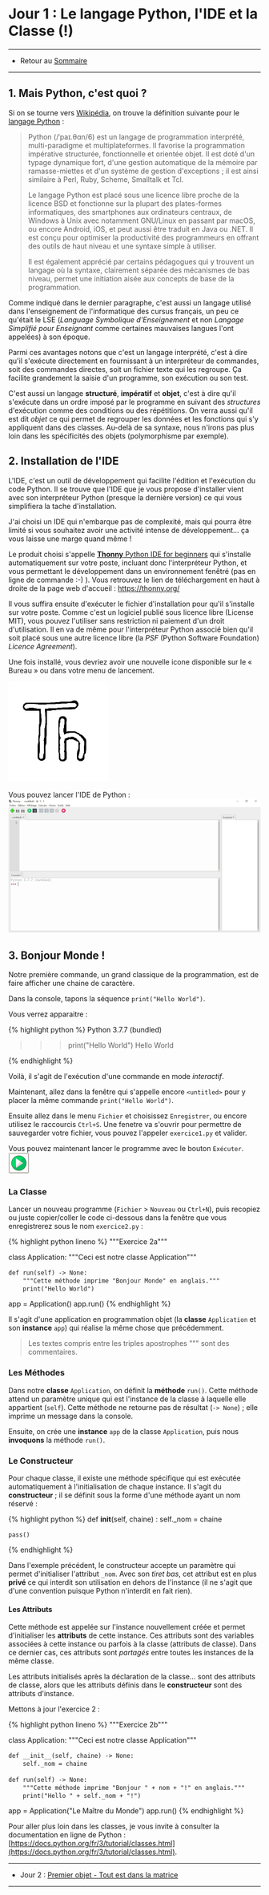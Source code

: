 # Jour 1 : Le langage Python, l'IDE et la Classe (!)

---

- Retour au [Sommaire](index)

---

## 1. Mais Python, c'est quoi ?

Si on se tourne vers [Wikipédia](https://wikipedia.org/), on trouve la définition suivante pour le [langage Python](https://fr.wikipedia.org/wiki/Python_(langage)) :

> Python (/ˈpaɪ.θɑn/6) est un langage de programmation interprété, multi-paradigme et multiplateformes. Il favorise la programmation impérative structurée, fonctionnelle et orientée objet. Il est doté d'un typage dynamique fort, d'une gestion automatique de la mémoire par ramasse-miettes et d'un système de gestion d'exceptions ; il est ainsi similaire à Perl, Ruby, Scheme, Smalltalk et Tcl.
>
> Le langage Python est placé sous une licence libre proche de la licence BSD et fonctionne sur la plupart des plates-formes
    informatiques, des smartphones aux ordinateurs centraux, de Windows à Unix avec notamment GNU/Linux en passant par macOS, ou encore Android, iOS, et peut aussi être traduit en Java ou .NET. Il est conçu pour optimiser la productivité des programmeurs en offrant des outils de haut niveau et une syntaxe simple à utiliser.
>
> Il est également apprécié par certains pédagogues qui y trouvent un langage où la syntaxe, clairement séparée des mécanismes de bas niveau, permet une initiation aisée aux concepts de base de la programmation.

Comme indiqué dans le dernier paragraphe, c'est aussi un langage utilisé dans l'enseignement de l'informatique des cursus français, un peu ce qu'était le LSE (_Language Symbolique d'Enseignement_ et non _Langage Simplifié pour Enseignant_ comme certaines mauvaises langues l'ont appelées) à son époque.

Parmi ces avantages notons que c'est un langage interprété, c'est à dire qu'il s'exécute directement en fournissant à un interpréteur de commandes, soit des commandes directes, soit un fichier texte qui les regroupe. Ça facilite grandement la saisie d'un programme, son exécution ou son test.

C'est aussi un langage **structuré**, **impératif** et **objet**, c'est à dire qu'il s'exécute dans un ordre imposé par le programme en suivant des *structures* d'exécution comme des conditions ou des répétitions. On verra aussi qu'il est dit *objet* ce qui permet de regrouper les données et les fonctions qui s'y appliquent dans des classes. Au-delà de sa syntaxe, nous n'irons pas plus loin dans les spécificités des objets (polymorphisme par exemple).

## 2. Installation de l'IDE

L'IDE, c'est un outil de développement qui facilite l'édition et l'exécution du code Python. Il se trouve que l'IDE que je vous propose d'installer vient avec son interpréteur Python (presque la dernière version) ce qui vous simplifiera la tache d'installation.

J'ai choisi un IDE qui n'embarque pas de complexité, mais qui pourra être limité si vous souhaitez avoir une activité intense de développement... ça vous laisse une marge quand même !

Le produit choisi s'appelle [**Thonny** Python IDE for beginners](https://thonny.org/) qui s'installe automatiquement sur votre poste, incluant donc l'interpréteur Python, et vous permettant le développement dans un environnement fenêtré (pas en ligne de commande :-) ). Vous retrouvez le lien de téléchargement en haut à droite de la page web d'accueil : https://thonny.org/

Il vous suffira ensuite d'exécuter le fichier d'installation pour qu'il s'installe sur votre poste. Comme c'est un logiciel publié sous licence libre (License MIT), vous pouvez l'utiliser sans restriction ni paiement d'un droit d'utilisation. Il en va de même pour l'interpréteur Python associé bien qu'il soit placé sous une autre licence libre (la *PSF* (Python Software Foundation) *Licence Agreement*).

Une fois installé, vous devriez avoir une nouvelle icone disponible sur le « Bureau » ou dans votre menu de lancement.

![Thonny's Icon](Thonny.png)

Vous pouvez lancer l'IDE de Python :
![IDE Vide](Thonny-vide.png)

## 3. Bonjour Monde !

Notre première commande, un grand classique de la programmation, est de faire afficher une chaine de caractère.

Dans la console, tapons la séquence `print("Hello World")`.

Vous verrez apparaitre :

{% highlight python %}
Python 3.7.7 (bundled)
>>> print("Hello World")
Hello World
>>>
{% endhighlight %}

Voilà, il s'agit de l'exécution d'une commande en mode _interactif_.

Maintenant, allez dans la fenêtre qui s'appelle encore `<untitled>` pour y placer la même commande `print("Hello World")`.

Ensuite allez dans le menu `Fichier` et choisissez `Enregistrer`, ou encore utilisez le raccourcis `Ctrl+S`. Une fenetre va s'ouvrir pour permettre de sauvegarder votre fichier, vous pouvez l'appeler `exercice1.py` et valider.

Vous pouvez maintenant lancer le programme avec le bouton `Exécuter`.<br/>![](executer.png)

### La Classe

Lancer un nouveau programme (`Fichier` > `Nouveau` ou `Ctrl+N`), puis recopiez ou juste copier/coller le code ci-dessous dans la fenêtre que vous enregistrerez sous le nom `exercice2.py` :

{% highlight python lineno %}
"""Exercice 2a"""

class Application:
    """Ceci est notre classe Application"""

    def run(self) -> None:
        """Cette méthode imprime "Bonjour Monde" en anglais."""
        print("Hello World")

app = Application()
app.run()
{% endhighlight %}

Il s'agit d'une application en programmation objet (la **classe** `Application` et son **instance** `app`) qui réalise la même chose que précédemment.

> Les textes compris entre les triples apostrophes """ sont des commentaires.

### Les Méthodes

Dans notre **classe** `Application`, on définit la **méthode** `run()`. Cette méthode attend un paramètre unique qui est l'instance de la classe à laquelle elle appartient (`self`). Cette méthode ne retourne pas de résultat (`-> None`) ; elle imprime un message dans la console.

Ensuite, on crée une **instance** `app` de la classe `Application`, puis nous **invoquons** la méthode `run()`.

### Le Constructeur

Pour chaque classe, il existe une méthode spécifique qui est exécutée automatiquement à l'initialisation de chaque instance. Il s'agit du **constructeur** ; il se définit sous la forme d'une méthode ayant un nom réservé :


{% highlight python %}
def __init__(self, chaine) :
	self._nom = chaine

	pass()
{% endhighlight %}

Dans l'exemple précédent, le constructeur accepte un paramètre qui permet d'initialiser l'attribut `_nom`. Avec son *tiret bas*, cet attribut est en plus **privé** ce qui interdit son utilisation en dehors de l'instance (il ne s'agit que d'une convention puisque Python n'interdit en fait rien).

#### Les Attributs

Cette méthode est appelée sur l'instance nouvellement créée et permet d'initialiser les **attributs** de cette instance. Ces attributs sont des variables associées à cette instance ou parfois à la classe (attributs de classe). Dans ce dernier cas, ces attributs sont _partagés_ entre toutes les instances de la même classe.

Les attributs initialisés après la déclaration de la classe... sont des attributs de classe, alors que les attributs définis dans le **constructeur** sont des attributs d'instance.

Mettons à jour l'exercice 2 :

{% highlight python lineno %}
"""Exercice 2b"""

class Application:
    """Ceci est notre classe Application"""

    def __init__(self, chaine) -> None:
        self._nom = chaine

    def run(self) -> None:
        """Cette méthode imprime "Bonjour " + nom + "!" en anglais."""
        print("Hello " + self._nom + "!")

app = Application("Le Maître du Monde")
app.run()
{% endhighlight %}

Pour aller plus loin dans les classes, je vous invite à consulter la documentation en ligne de Python : [https://docs.python.org/fr/3/tutorial/classes.html](https://docs.python.org/fr/3/tutorial/classes.html).

---

- Jour 2 : [Premier objet - Tout est dans la matrice](jour%202)

---
